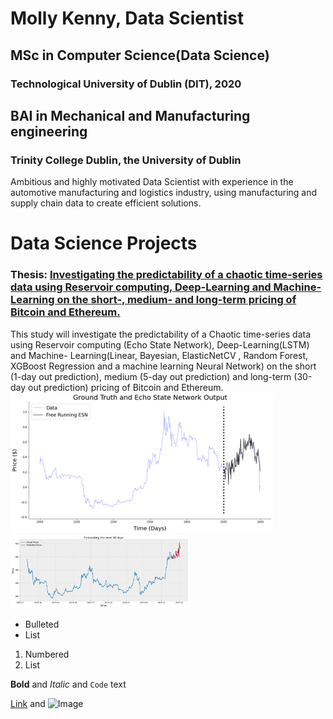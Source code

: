 # Molly Kenny, Data Scientist

## MSc in Computer Science(Data Science)
### Technological University of Dublin (DIT), 2020

## BAI in Mechanical and Manufacturing engineering
### Trinity College Dublin, the University of Dublin
Ambitious and highly motivated Data Scientist with experience in the automotive manufacturing and logistics industry, using manufacturing and supply chain data to create efficient solutions.




# Data Science Projects
### Thesis: [Investigating the predictability of a chaotic time-series data using Reservoir computing, Deep-Learning and Machine- Learning on the short-, medium- and long-term pricing of Bitcoin and Ethereum.](https://github.com/m-kenny/Predicting_BTC_ETH)
This study will investigate the predictability of a Chaotic time-series data using Reservoir computing (Echo State Network), Deep-Learning(LSTM) and Machine- Learning(Linear, Bayesian, ElasticNetCV , Random Forest, XGBoost Regression and a machine learning Neural Network) on the short (1-day out prediction), medium (5-day out prediction) and long-term (30-day out prediction) pricing of Bitcoin and Ethereum.
![Image](https://github.com/m-kenny/Molly_Portfolio/blob/gh-pages/Images/Echo_state%20prediction.png)
![Image](https://github.com/m-kenny/Molly_Portfolio/blob/gh-pages/Images/LSTM.png)





- Bulleted
- List

1. Numbered
2. List

**Bold** and _Italic_ and `Code` text

[Link](url) and ![Image](src)

